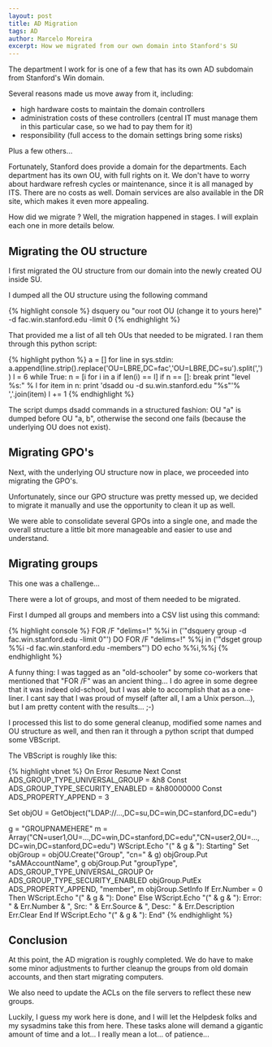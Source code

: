 ```yaml
---
layout: post
title: AD Migration
tags: AD
author: Marcelo Moreira
excerpt: How we migrated from our own domain into Stanford's SU
---
```

The department I work for is one of a few that has its own AD subdomain from Stanford's Win domain.

Several reasons made us move away from it, including:

 * high hardware costs to maintain the domain controllers
 * administration costs of these controllers (central IT must manage them in this particular case, so we had to pay them for it)
 * responsibility (full access to the domain settings bring some risks)

Plus a few others...

Fortunately, Stanford does provide a domain for the departments. Each department has its own OU, with full rights on it. We don't have to worry about hardware refresh cycles or maintenance, since it is all managed by ITS. There are no costs as well. Domain services are also available in the DR site, which makes it even more appealing.

How did we migrate ? Well, the migration happened in stages. I will explain each one in more details below.

## Migrating the OU structure

I first migrated the OU structure from our domain into the newly created OU inside SU.

I dumped all the OU structure using the following command

{% highlight console %}
dsquery ou "our root OU (change it to yours here)" -d fac.win.stanford.edu -limit 0
{% endhighlight %}

That provided me a list of all teh OUs that needed to be migrated. I ran them through this python script:

{% highlight python %}
a = []
for line in sys.stdin:
  a.append(line.strip().replace('OU=LBRE,DC=fac','OU=LBRE,DC=su').split(',')) 
  l = 6
  while True:
    n = [i for i in a if len(i) == l]
    if n == []:
      break
    print "level %s:" % l
    for item in n:
      print 'dsadd ou -d su.win.stanford.edu "%s"'% ','.join(item)
    l += 1
{% endhighlight %}

The script dumps dsadd commands in a structured fashion: OU "a" is dumped before OU "a, b", otherwise the second one fails (because the underlying OU does not exist).

## Migrating GPO's

Next, with the underlying OU structure now in place, we proceeded into migrating the GPO's.

Unfortunately, since our GPO structure was pretty messed up, we decided to migrate it manually and use the opportunity to clean it up as well.

We were able to consolidate several GPOs into a single one, and made the overall structure a little bit more manageable and easier to use and understand.

## Migrating groups

This one was a challenge...

There were a lot of groups, and most of them needed to be migrated.

First I dumped all groups and members into a CSV list using this command:

{% highlight console %}
    FOR /F "delims=!" %%i in ('"dsquery group -d fac.win.stanford.edu -limit 0"') DO FOR /F "delims=!" %%j in ('"dsget group %%i -d fac.win.stanford.edu -members"') DO echo %%i,%%j
{% endhighlight %}

A funny thing: I was tagged as an "old-schooler" by some co-workers that mentioned that "FOR /F" was an ancient thing... I do agree in some degree that it was indeed old-school, but I was able to accomplish that as a one-liner. I cant say that I was proud of myself (after all, I am a Unix person...), but I am pretty content with the results... ;-)

I processed this list to do some general cleanup, modified some names and OU structure as well, and then ran it through a python script that dumped some VBScript.

The VBScript is roughly like this:

{% highlight vbnet %}
On Error Resume Next
Const ADS_GROUP_TYPE_UNIVERSAL_GROUP = &h8
Const ADS_GROUP_TYPE_SECURITY_ENABLED = &h80000000
Const ADS_PROPERTY_APPEND = 3 

Set objOU = GetObject("LDAP://...,DC=su,DC=win,DC=stanford,DC=edu")

g = "GROUPNAMEHERE"
m = Array("CN=user1,OU=...,DC=win,DC=stanford,DC=edu","CN=user2,OU=...,DC=win,DC=stanford,DC=edu")
WScript.Echo "(" & g & "): Starting"
Set objGroup = objOU.Create("Group", "cn=" & g)
objGroup.Put "sAMAccountName", g
objGroup.Put "groupType", ADS_GROUP_TYPE_UNIVERSAL_GROUP Or ADS_GROUP_TYPE_SECURITY_ENABLED
objGroup.PutEx ADS_PROPERTY_APPEND, "member", m
objGroup.SetInfo
If Err.Number = 0 Then
    WScript.Echo "(" & g & "): Done"
Else
    WScript.Echo "(" & g & "): Error: " & Err.Number & ", Src: " & Err.Source & ", Desc: " & Err.Description
    Err.Clear
End If
WScript.Echo "(" & g & "): End"
{% endhighlight %}

## Conclusion

At this point, the AD migration is roughly completed. We do have to make some minor adjustments to further cleanup the groups from old domain accounts, and then start migrating computers.

We also need to update the ACLs on the file servers to reflect these new groups.

Luckily, I guess my work here is done, and I will let the Helpdesk folks and my sysadmins take this from here. These tasks alone will demand a gigantic amount of time and a lot... I really mean a lot... of patience...
